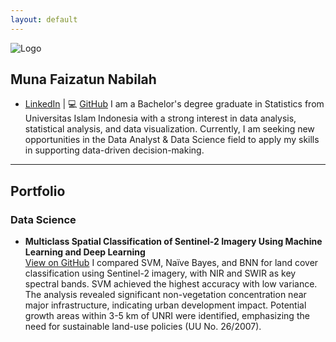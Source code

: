 ```yaml
---
layout: default
---
```


![Logo](assets/logo.png)

## Muna Faizatun Nabilah  

- [LinkedIn](https://www.linkedin.com/in/muna-faizatun-nabilah/) | 💻 [GitHub](https://github.com/nblhmf)
I am a Bachelor's degree graduate in Statistics from Universitas Islam Indonesia with a strong interest in data analysis, statistical analysis, and data visualization.
Currently, I am seeking new opportunities in the Data Analyst & Data Science field to apply my skills in supporting data-driven decision-making.

---
## Portfolio  
### Data Science
- **Multiclass Spatial Classification of Sentinel-2 Imagery Using Machine Learning and Deep Learning**  
  [View on GitHub](https://github.com/nblhmf/Land-Use-Classification)
  I compared SVM, Naïve Bayes, and BNN for land cover classification using Sentinel-2 imagery, with NIR and SWIR as key spectral bands. SVM achieved the highest accuracy with low variance. The analysis revealed significant non-vegetation concentration near major infrastructure, indicating urban development impact. Potential growth areas within 3-5 km of UNRI were identified, emphasizing the need for sustainable land-use policies (UU No. 26/2007).


